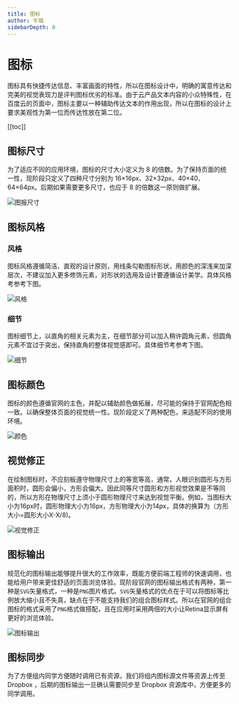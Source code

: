 ```yaml
---
title: 图标
author: 牛璐
sidebarDepth: 0
---
```


# 图标


图标具有快捷传达信息、丰富画面的特性，所以在图标设计中，明确的寓意传达和完美的视觉表现力是评判图标优劣的标准。由于云产品文本内容的小众特殊性，在百度云的页面中，图标主要以一种辅助传达文本的作用出现，所以在图标的设计上要求美观性为第一位而传达性放在第二位。


[[toc]]


## 图标尺寸


为了适应不同的应用环境，图标的尺寸大小定义为 8 的倍数。为了保持页面的统一性，现阶段只定义了四种尺寸分别为 16×16px、32×32px、40×40、64×64px。后期如果需要更多尺寸，也应于 8 的倍数这一原则做扩展。


![图报尺寸](http://baiduyun-guideline.bj.bcebos.com/portal%2Fstyle%2Ficon%2F%E5%9B%BE%E6%A0%87%E5%B0%BA%E5%AF%B82.png)


## 图标风格


### 风格


图标风格遵循简洁、直观的设计原则，用线条勾勒图标形状，用颜色的深浅来加深层次，不建议加入更多修饰元素，对形状的选用及设计要遵循设计美学。具体风格考参考下图。


![风格](http://baiduyun-guideline.bj.bcebos.com/portal%2Fstyle%2Ficon%2F%E9%A3%8E%E6%A0%BC2.png)


### 细节


图标细节上，以直角的相关元素为主，在细节部分可以加入稍许圆角元素，但圆角元素不宜过于突出，保持直角的整体视觉感即可。具体细节考参考下图。


![细节](http://baiduyun-guideline.bj.bcebos.com/portal%2Fstyle%2Ficon%2F%E7%BB%86%E8%8A%822.png)


## 图标颜色


图标的颜色遵循官网的主色，并配以辅助颜色做拓展，尽可能的保持于官网配色相一致。以确保整体页面的视觉统一性。现阶段定义了两种配色，来适配不同的使用环境。


![颜色](http://baiduyun-guideline.bj.bcebos.com/portal%2Fstyle%2Ficon%2F%E5%9B%BE%E6%A0%87%E9%A2%9C%E8%89%B2.png)


## 视觉修正


在绘制图标时，不应刻板遵守物理尺寸上的等宽等高，通常，人眼识别圆形与方形面积时，圆形会偏小，方形会偏大。因此同等尺寸圆形和方形视觉效果是不等同的，所以方形在物理尺寸上须小于圆形物理尺寸来达到视觉平衡。例如，当图标大小为16px时，圆形物理大小为16px，方形物理大小为14px，具体的换算为（方形大小=圆形大小X-X/8)。


![视觉修正](http://baiduyun-guideline.bj.bcebos.com/portal%2Fstyle%2Ficon%2F%E8%A7%86%E8%A7%89%E4%BF%AE%E6%AD%A32.png)


## 图标输出


规范化的图标输出能够提升很大的工作效率，既能方便前端工程师的快速调用，也能给用户带来更佳舒适的页面浏览体验。现阶段官网的图标输出格式有两种，第一种是`SVG`矢量格式，一种是`PNG`图片格式。`SVG`矢量格式的优点在于可以将图标等比例放大缩小且不失真，缺点在于不能支持我们的组合图标样式。所以在官网的组合图标的格式采用了`PNG`格式做搭配，且在应用时采用两倍的大小让Retina显示屏有更好的浏览体验。


![图标输出](http://baiduyun-guideline.bj.bcebos.com/portal%2Fstyle%2Ficon%2F%E5%9B%BE%E6%A0%87%E8%BE%93%E5%87%BA2.png)


## 图标同步


为了方便组内同学方便随时调用已有资源，我们将组内图标源文件等资源上传至 Dropbox ，后期的图标输出一旦确认需要同步至 Dropbox 资源库中，方便更多的同学调用。



